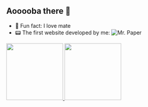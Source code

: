 ## Aooooba there 👋

- 🧉 Fun fact: I love mate
- 📟 The first website developed by me: ![Mr. Paper](https://github.com/gustacamara/Site-Web-Mr.Paper)

<div>
  <a href="https://github.com/gustacamara">
  <img loading="lazy" height="150em" src="https://github-readme-stats.vercel.app/api?username=gustacamara&hide=stars,issues,contribs&theme=dark&show_icons=true"/>
  <img loading="lazy" height="150em" src="https://github-readme-stats.vercel.app/api/top-langs/?username=gustacamara&theme=dark&layout=compact"/>
</div>
